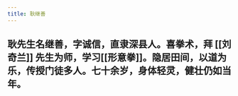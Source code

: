 ```yaml
---
title: 耿继善
---
```


## 耿先生名继善，字诚信，直隶深县人。喜拳术，拜 [[刘奇兰]] 先生为师，学习[[形意拳]]。隐居田间，以道为乐，传授门徒多人。七十余岁，身体轻灵，健壮仍如当年。
##
